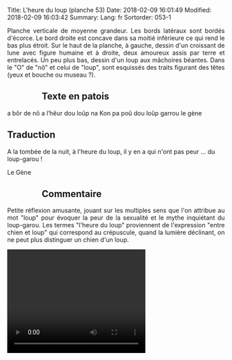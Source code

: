 Title: L'heure du loup (planche 53)
Date: 2018-02-09 16:01:49
Modified: 2018-02-09 16:03:42
Summary: 
Lang: fr
Sortorder: 053-1

<p style="text-align:justify;">Planche verticale de moyenne grandeur. Les bords latéraux sont bordés d'écorce. Le bord droite est concave dans sa moitié inférieure ce qui rend le bas plus étroit. Sur le haut de la planche, à gauche, dessin d'un croissant de lune avec figure humaine et à droite, deux amoureux assis par terre et entrelacés. Un peu plus bas, dessin d'un loup aux mâchoires béantes. Dans le "O" de "nô" et celui de "loup", sont esquissés des traits figurant des têtes (yeux et bouche ou museau ?). </p>

<figure class="image-block" style="float: left;">
  <img alt="" src="{static}/images/planche_53.png">
  <figcaption style="max-width: 280px"></figcaption>
</figure>

## Texte en patois
a  bôr de  nô a  l’hêur  dou  loûp na  Kon  pa  poû  dou  loûp  garrou                     le  gène
<figure class="image-block" style="float: right;">
  <img alt="" src="{static}/images/planche_53_dessin_amoureux.png">
  <figcaption style="max-width: 231px"></figcaption>
</figure>


## Traduction
A la tombée de la nuit, à l'heure du loup, il y en a qui n'ont pas peur ... du loup-garou !

Le Gène

<figure class="image-block" style="float: left;">
  <img alt="" src="{static}/images/planche_53-dessin_loup.png">
  <figcaption style="max-width: 220px"></figcaption>
</figure>


## Commentaire
<p style="text-align:justify;">Petite réflexion amusante, jouant sur les multiples sens que l'on attribue au mot "loup" pour évoquer la peur de la sexualité et le mythe inquiétant du loup-garou.
Les termes "l'heure du loup" proviennent de l'expression "entre chien et loup" qui correspond au crépuscule, quand la lumière déclinant, on ne peut plus distinguer un chien d'un loup.</p>



<video width="320" height="240" controls>
  <source src="https://d1njpgd0ygatdn.cloudfront.net/video_53.mp4" type="video/mp4">
</video>
